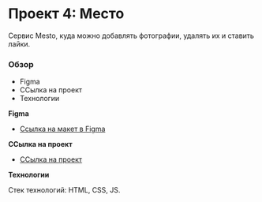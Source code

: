 # Проект 4: Место

Cервис Mesto, куда можно добавлять фотографии, удалять их и ставить лайки.

### Обзор

* Figma
* ССылка на проект
* Технологии

**Figma**

* [Ссылка на макет в Figma](https://www.figma.com/file/2cn9N9jSkmxD84oJik7xL7/JavaScript.-Sprint-4?node-id=0%3A1)

**ССылка на проект**

* [ССылка на проект](https://nikotin161.github.io/mesto/)

**Технологии**

Стек технологий: HTML, CSS, JS. 